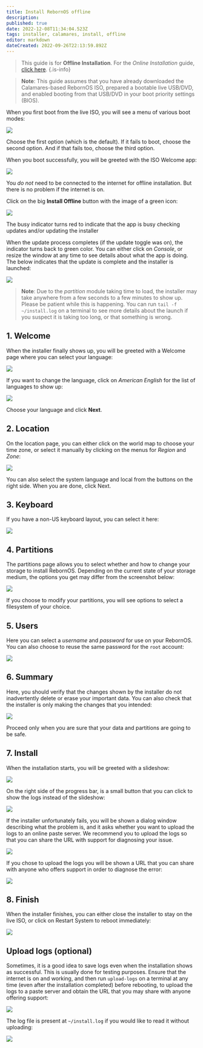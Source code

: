 ```yaml
---
title: Install RebornOS offline
description: 
published: true
date: 2022-12-08T11:34:04.523Z
tags: installer, calamares, install, offline
editor: markdown
dateCreated: 2022-09-26T22:13:59.892Z
---
```


>  This guide is for **Offline Installation**. For the *Online Installation* guide, [click here](/en/installation/calamares-online).
{.is-info}


> **Note**: This guide assumes that you have already downloaded the Calamares-based RebornOS ISO, prepared a bootable live USB/DVD, and enabled booting from that USB/DVD in your boot priority settings (BIOS).

When you first boot from the live ISO, you will see a menu of various boot modes:

![](/installer/offline/calamares-grub-menu.png)
  
Choose the first option (which is the default). If it fails to boot, choose the second option. And if that fails too, choose the third option.

When you boot successfully, you will be greeted with the ISO Welcome app:

![](/installer/offline/calamares-welcome.jpeg)

You *do not* need to be connected to the internet for offline installation. But there is no problem if the internet is on.

Click on the big **Install Offline** button with the image of a green icon:

![](/installer/offline/calamares-install-select-offline.png)

The busy indicator turns red to indicate that the app is busy checking updates and/or updating the installer  
  
When the update process completes (if the update toggle was on), the indicator turns back to green color. You can either click on *Console*, or resize the window at any time to see details about what the app is doing. The below indicates that the update is complete and the installer is launched:

![](/installer/offline/calamares-install-red-indicator.png)

> **Note**: Due to the *partition* module taking time to load, the installer may take anywhere from a few seconds to a few minutes to show up. Please be patient while this is happening. You can run `tail -f ~/install.log` on a terminal to see more details about the launch if you suspect it is taking too long, or that something is wrong.

## 1\. Welcome

When the installer finally shows up, you will be greeted with a Welcome page where you can select your language:

![](/installer/offline/calamares-install-welcome.png)

If you want to change the language, click on *American English* for the list of languages to show up:

![](/installer/offline/calamares-install-language-select.png)

Choose your language and click **Next**.

## 2\. Location

On the location page, you can either click on the world map to choose your time zone, or select it manually by clicking on the menus for *Region* and *Zone*:  

![](/installer/offline/calamares-install-region-select.png)
  
You can also select the system language and local from the buttons on the right side. When you are done, click Next.

## 3\. Keyboard

If you have a non-US keyboard layout, you can select it here:

![](/installer/offline/calamares-install-keyboard-select.png)

## 4\. Partitions

The partitions page allows you to select whether and how to change your storage to install RebornOS. Depending on the current state of your storage medium, the options you get may differ from the screenshot below:

![](/installer/offline/calamares-install-partitions.png)

If you choose to modify your partitions, you will see options to select a filesystem of your choice.

## 5\. Users

Here you can select a *username* and *password* for use on your RebornOS. You can also choose to reuse the same password for the `root` account:

![](/installer/offline/calamares-install-users.png)

## 6\. Summary

Here, you should verify that the changes shown by the installer do not inadvertently delete or erase your important data. You can also check that the installer is only making the changes that you intended:

![](/installer/offline/calamares-install-summary.png)

Proceed only when you are sure that your data and partitions are going to be safe.

## 7\. Install

When the installation starts, you will be greeted with a slideshow:

![](/installer/offline/calamares-install-copying-files.png)

On the right side of the progress bar, is a small button that you can click to show the logs instead of the slideshow:

![](/installer/offline/calamares-install-copying-files-show-logs.png)

If the installer unfortunately fails, you will be shown a dialog window describing what the problem is, and it asks whether you want to upload the logs to an online paste server. We recommend you to upload the logs so that you can share the URL with support for diagnosing your issue.

![](/installer/offline/calamares-installation-failed.png)

If you chose to upload the logs you will be shown a URL that you can share with anyone who offers support in order to diagnose the error:

![](/installer/offline/calamares-installation-failed-choose-upload.png)

## 8\. Finish

When the installer finishes, you can either close the installer to stay on the live ISO, or click on Restart System to reboot immediately:

![](/installer/offline/calamares-install-finish.png)

## Upload logs (optional)

Sometimes, it is a good idea to save logs even when the installation shows as successful. This is usually done for testing purposes. Ensure that the internet is on and working, and then run `upload-logs` on a terminal at any time (even after the installation completed) before rebooting, to upload the logs to a paste server and obtain the URL that you may share with anyone offering support:

![](/installer/offline/calamares-upload-logs.png)

The log file is present at `~/install.log` if you would like to read it without uploading:

![](/installer/offline/calamares-install.log-location.png)